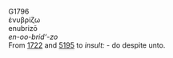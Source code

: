 <body>
  <p>G1796<br>  ἐνυβρίζω  <br> enubrizō  <br><i>en-oo-brid‘-zo </i><br>From <a href="g1722.htm">1722</a> and <a href="g5195.htm">5195</a>  to <i>insult:</i> - do despite unto.<br></p>
 </body>